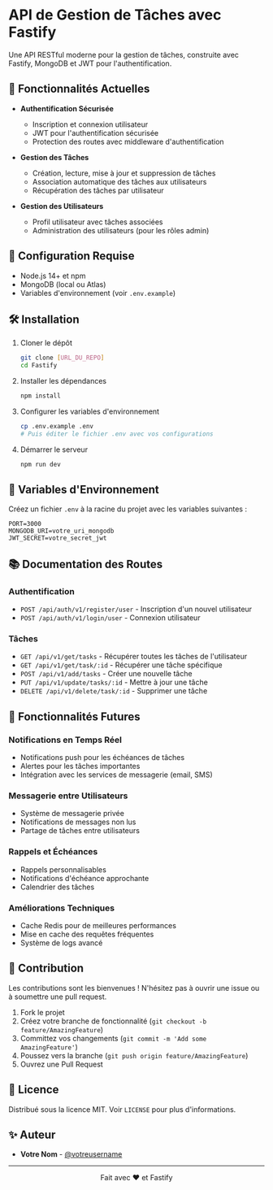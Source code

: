 # API de Gestion de Tâches avec Fastify

Une API RESTful moderne pour la gestion de tâches, construite avec Fastify, MongoDB et JWT pour l'authentification.

## 🚀 Fonctionnalités Actuelles

- **Authentification Sécurisée**
  - Inscription et connexion utilisateur
  - JWT pour l'authentification sécurisée
  - Protection des routes avec middleware d'authentification

- **Gestion des Tâches**
  - Création, lecture, mise à jour et suppression de tâches
  - Association automatique des tâches aux utilisateurs
  - Récupération des tâches par utilisateur

- **Gestion des Utilisateurs**
  - Profil utilisateur avec tâches associées
  - Administration des utilisateurs (pour les rôles admin)

## 🔧 Configuration Requise

- Node.js 14+ et npm
- MongoDB (local ou Atlas)
- Variables d'environnement (voir `.env.example`)

## 🛠 Installation

1. Cloner le dépôt
   ```bash
   git clone [URL_DU_REPO]
   cd Fastify
   ```

2. Installer les dépendances
   ```bash
   npm install
   ```

3. Configurer les variables d'environnement
   ```bash
   cp .env.example .env
   # Puis éditer le fichier .env avec vos configurations
   ```

4. Démarrer le serveur
   ```bash
   npm run dev
   ```

## 🔌 Variables d'Environnement

Créez un fichier `.env` à la racine du projet avec les variables suivantes :

```
PORT=3000
MONGODB_URI=votre_uri_mongodb
JWT_SECRET=votre_secret_jwt
```

## 📚 Documentation des Routes

### Authentification
- `POST /api/auth/v1/register/user` - Inscription d'un nouvel utilisateur
- `POST /api/auth/v1/login/user` - Connexion utilisateur

### Tâches
- `GET /api/v1/get/tasks` - Récupérer toutes les tâches de l'utilisateur
- `GET /api/v1/get/task/:id` - Récupérer une tâche spécifique
- `POST /api/v1/add/tasks` - Créer une nouvelle tâche
- `PUT /api/v1/update/tasks/:id` - Mettre à jour une tâche
- `DELETE /api/v1/delete/task/:id` - Supprimer une tâche

## 🚀 Fonctionnalités Futures

### Notifications en Temps Réel
- Notifications push pour les échéances de tâches
- Alertes pour les tâches importantes
- Intégration avec les services de messagerie (email, SMS)

### Messagerie entre Utilisateurs
- Système de messagerie privée
- Notifications de messages non lus
- Partage de tâches entre utilisateurs

### Rappels et Échéances
- Rappels personnalisables
- Notifications d'échéance approchante
- Calendrier des tâches

### Améliorations Techniques
- Cache Redis pour de meilleures performances
- Mise en cache des requêtes fréquentes
- Système de logs avancé

## 🤝 Contribution

Les contributions sont les bienvenues ! N'hésitez pas à ouvrir une issue ou à soumettre une pull request.

1. Fork le projet
2. Créez votre branche de fonctionnalité (`git checkout -b feature/AmazingFeature`)
3. Committez vos changements (`git commit -m 'Add some AmazingFeature'`)
4. Poussez vers la branche (`git push origin feature/AmazingFeature`)
5. Ouvrez une Pull Request

## 📄 Licence

Distribué sous la licence MIT. Voir `LICENSE` pour plus d'informations.

## ✨ Auteur

- **Votre Nom** - [@votreusername](https://github.com/votreusername)

---

<p align="center">
  Fait avec ❤️ et Fastify
</p>
